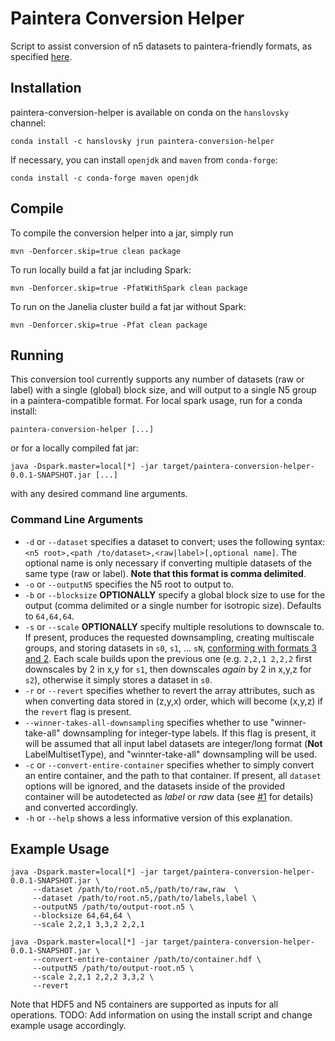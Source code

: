 # Paintera Conversion Helper
Script to assist conversion of n5 datasets to paintera-friendly formats, as specified [here](https://github.com/saalfeldlab/paintera/issues/61).

## Installation
paintera-conversion-helper is available on conda on the `hanslovsky` channel:
```
conda install -c hanslovsky jrun paintera-conversion-helper
```
If necessary, you can install `openjdk` and `maven` from `conda-forge`:
```
conda install -c conda-forge maven openjdk
```


## Compile
To compile the conversion helper into a jar, simply run
```
mvn -Denforcer.skip=true clean package
```
To run locally build a fat jar including Spark:
```
mvn -Denforcer.skip=true -PfatWithSpark clean package
```
To run on the Janelia cluster build a fat jar without Spark:
```
mvn -Denforcer.skip=true -Pfat clean package
```

## Running
This conversion tool currently supports any number of datasets (raw or label) with a
single (global) block size, and will output to a single N5 group in a paintera-compatible
format. For local spark usage, run for a conda install:
```
paintera-conversion-helper [...]
```
or for a locally compiled fat jar:
```
java -Dspark.master=local[*] -jar target/paintera-conversion-helper-0.0.1-SNAPSHOT.jar [...]
```
with any desired command line arguments.

### Command Line Arguments
* `-d` or `--dataset` specifies a dataset to convert; uses the following syntax: `<n5 root>,<path
/to/dataset>,<raw|label>[,optional name]`. The optional name is only necessary if converting
multiple datasets of the same type (raw or label). **Note that this format is comma delimited**.
* `-o` or `--outputN5` specifies the N5 root to output to.
* `-b` or `--blocksize` **OPTIONALLY** specify a global block size to use for the output (comma
delimited or a single number for isotropic size). Defaults to `64,64,64`.
* `-s` or `--scale` **OPTIONALLY** specify multiple resolutions to downscale to.
If present, produces the requested downsampling, creating multiscale groups, and storing
datasets in `s0`, `s1`, ... `sN`, [conforming with formats 3 and 2](https://github.com/saalfeldlab/paintera/issues/61).
Each scale builds upon the previous one (e.g. `2,2,1 2,2,2` first downscales by 2 in x,y for `s1`, then downscales
*again* by 2 in x,y,z for `s2`), otherwise it simply stores a dataset in `s0`.
* `-r` or `--revert` specifies whether to revert the array attributes, such as when converting
data stored in (z,y,x) order, which will become (x,y,z) if the `revert` flag is present.
* `--winner-takes-all-downsampling` specifies whether to use "winner-take-all" downsampling for
integer-type labels. If this flag is present, it will be assumed that all input label datasets
are integer/long format (**Not** LabelMultisetType), and "winnter-take-all" downsampling will be used.
* `-c` or `--convert-entire-container` specifies whether to simply convert an entire container, and
the path to that container. If present, all `dataset` options will be ignored, and the datasets
inside of the provided container will be autodetected as *label* or *raw* data
(see [#1](https://github.com/saalfeldlab/paintera-conversion-helper/issues/1) for details)
and converted accordingly.
* `-h` or `--help` shows a less informative version of this explanation.

## Example Usage
```
java -Dspark.master=local[*] -jar target/paintera-conversion-helper-0.0.1-SNAPSHOT.jar \
     --dataset /path/to/root.n5,/path/to/raw,raw  \
     --dataset /path/to/root.n5,/path/to/labels,label \
     --outputN5 /path/to/output-root.n5 \
     --blocksize 64,64,64 \
     --scale 2,2,1 3,3,2 2,2,1
```

```
java -Dspark.master=local[*] -jar target/paintera-conversion-helper-0.0.1-SNAPSHOT.jar \
     --convert-entire-container /path/to/container.hdf \
     --outputN5 /path/to/output-root.n5 \
     --scale 2,2,1 2,2,2 3,3,2 \
     --revert
```

Note that HDF5 and N5 containers are supported as inputs for all operations. 
TODO: Add information on using the install script and change example usage accordingly.

